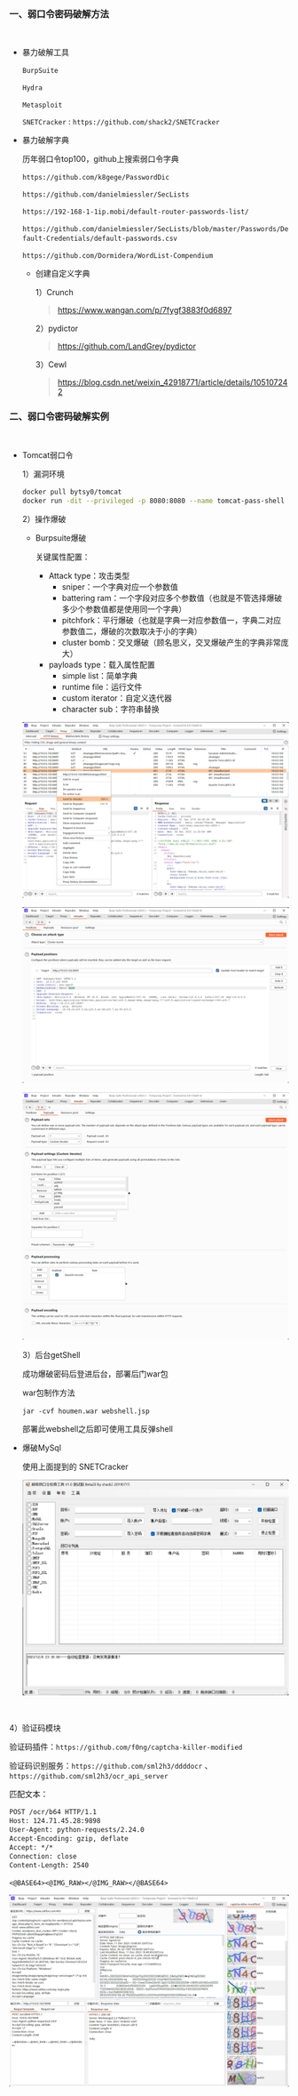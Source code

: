 ### 一、弱口令密码破解方法

<br/>

- 暴力破解工具
  
  `BurpSuite` 
  
  `Hydra`
  
  `Metasploit`
  
  `SNETCracker` : `https://github.com/shack2/SNETCracker`
- 暴力破解字典
  
  历年弱口令top100，github上搜索弱口令字典
  
  `https://github.com/k8gege/PasswordDic`
  
  `https://github.com/danielmiessler/SecLists`
  
  `https://192-168-1-1ip.mobi/default-router-passwords-list/`
  
  `https://github.com/danielmiessler/SecLists/blob/master/Passwords/Default-Credentials/default-passwords.csv`
  
  `https://github.com/Dormidera/WordList-Compendium`
  - 创建自定义字典
    
    1）Crunch
    > https://www.wangan.com/p/7fygf3883f0d6897
    
    2）pydictor
    > https://github.com/LandGrey/pydictor
    
    3）Cewl
    > https://blog.csdn.net/weixin_42918771/article/details/105107242

### 二、弱口令密码破解实例

<br/>

- Tomcat弱口令
  
  1）漏洞环境
  ```sh
  docker pull bytsy0/tomcat
  docker run -dit --privileged -p 8080:8080 --name tomcat-pass-shell betsy0/tomcat /usr/sbin/init
  ```
  
  2）操作爆破
  - Burpsuite爆破
    
    关键属性配置：
    - Attack type：攻击类型
      - sniper：一个字典对应一个参数值
      - battering ram：一个字段对应多个参数值（也就是不管选择爆破多少个参数值都是使用同一个字典）
      - pitchfork：平行爆破（也就是字典一对应参数值一，字典二对应参数值二，爆破的次数取决于小的字典）
      - cluster bomb：交叉爆破（顾名思义，交叉爆破产生的字典非常庞大）
    - payloads type：载入属性配置
      - simple list：简单字典
      - runtime file：运行文件
      - custom iterator：自定义迭代器
      - character sub：字符串替换
  
  ![截图](pic/fa3244c1d38b3a3c1dccb909ec3bbd51.png)
  
  ![截图](pic/1596f1cc0c33e9c4f7d6aa38ea24f8eb.png)
  
  ![截图](pic/8a3cd1dbe55355302239406917d31403.png)
  
  3）后台getShell
  
  成功爆破密码后登进后台，部署后门war包
  
  war包制作方法
  
  `jar -cvf houmen.war webshell.jsp`
  
  部署此webshell之后即可使用工具反弹shell
- 爆破MySql
  
  使用上面提到的  SNETCracker
  
  ![截图](pic/1cb6e7bb1211facd8f21adcdf1bce2c9.png)
  
  <br/>

4）验证码模块

验证码插件：`https://github.com/f0ng/captcha-killer-modified`

验证码识别服务：`https://github.com/sml2h3/ddddocr` 、`https://github.com/sml2h3/ocr_api_server`

匹配文本：

```text
POST /ocr/b64 HTTP/1.1
Host: 124.71.45.28:9898
User-Agent: python-requests/2.24.0
Accept-Encoding: gzip, deflate
Accept: */*
Connection: close
Content-Length: 2540

<@BASE64><@IMG_RAW></@IMG_RAW></@BASE64>
```

![截图](pic/5408b8ae5cdc8dfcc6d5f7008db43b9e.png)
